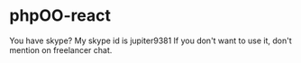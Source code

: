 # phpOO-react
You have skype?
My skype id is jupiter9381
If you don't want to use it, don't mention on freelancer chat.
